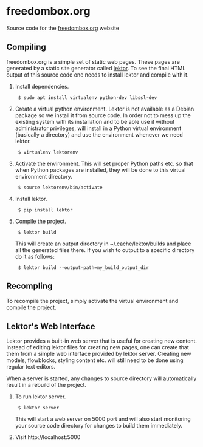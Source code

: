 # freedombox.org

Source code for the [freedombox.org](https://freedombox.org/) website

## Compiling

freedombox.org is a simple set of static web pages.  These pages are
generated by a static site generator called
[lektor](https://www.getlektor.com/).  To see the final HTML output of
this source code one needs to install lektor and compile with it.

1. Install dependencies.

        $ sudo apt install virtualenv python-dev libssl-dev

2. Create a virtual python environment.  Lektor is not available as a
   Debian package so we install it from source code.  In order not to
   mess up the existing system with its installation and to be able
   use it without administrator privileges, will install in a Python
   virtual environment (basically a directory) and use the environment
   whenever we need lektor.

        $ virtualenv lektorenv

3. Activate the environment.  This will set proper Python paths
   etc. so that when Python packages are installed, they will be done
   to this virtual environment directory.

        $ source lektorenv/bin/activate

4. Install lektor.

        $ pip install lektor

5. Compile the project.

        $ lektor build

    This will create an output directory in ~/.cache/lektor/builds and
    place all the generated files there.  If you wish to output to a
    specific directory do it as follows:

        $ lektor build --output-path=my_build_output_dir

## Recompling

To recompile the project, simply activate the virtual environment and
compile the project.

## Lektor's Web Interface

Lektor provides a built-in web server that is useful for creating new
content.  Instead of editing lektor files for creating new pages, one
can create that them from a simple web interface provided by lektor
server.  Creating new models, flowblocks, styling content etc. will
still need to be done using regular text editors.

When a server is started, any changes to source directory will
automatically result in a rebuild of the project.

1. To run lektor server.

        $ lektor server

    This will start a web server on 5000 port and will also start
    monitoring your source code directory for changes to build them
    immediately.

2. Visit http://localhost:5000
